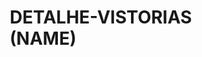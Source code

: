 # DETALHE-VISTORIAS (NAME)
<!DOCTYPE html>
<html lang="pt-BR">
<head>
    <meta charset="UTF-8">
    <meta name="viewport" content="width=device-width, initial-scale=1.0">
    <title>Detalhe Vistorias | Vistorias Imobiliárias</title>
    <link href="https://fonts.googleapis.com/css2?family=Roboto:wght@300;400;700&family=Open+Sans:wght@400;700&display=swap" rel="stylesheet">
    <style>
        /* Reset CSS */
        * {
            margin: 0;
            padding: 0;
            box-sizing: border-box;
        }

        body {
            font-family: 'Open Sans', sans-serif;
            line-height: 1.6;
        }

        /* Cores */
        :root {
            --azul: #2A3B4D;
            --cinza: #6C757D;
            --branco: #FFFFFF;
        }

        /* Header/Hero Section */
        .hero {
            background: linear-gradient(rgba(0,0,0,0.5), rgba(0,0,0,0.5)), url('https://images.unsplash.com/photo-1560518883-ce09059eeffa');
            background-size: cover;
            background-position: center;
            color: var(--branco);
            text-align: center;
            padding: 120px 20px;
        }

        .hero h1 {
            font-size: 2.5em;
            margin-bottom: 20px;
            font-family: 'Roboto', sans-serif;
        }

        .hero p {
            font-size: 1.2em;
            margin-bottom: 30px;
        }

        /* Botões */
        .btn {
            padding: 12px 30px;
            border-radius: 5px;
            text-decoration: none;
            margin: 10px;
            display: inline-block;
        }

        .btn-primary {
            background-color: var(--azul);
            color: var(--branco);
        }

        .btn-secondary {
            background-color: var(--cinza);
            color: var(--branco);
        }

        /* Seções comuns */
        section {
            padding: 60px 20px;
            text-align: center;
        }

        .section-title {
            color: var(--azul);
            margin-bottom: 40px;
            font-family: 'Roboto', sans-serif;
        }

        /* Serviços */
        .servicos-grid {
            display: grid;
            grid-template-columns: repeat(auto-fit, minmax(250px, 1fr));
            gap: 30px;
            max-width: 1200px;
            margin: 0 auto;
        }

        .servico-card {
            padding: 20px;
            border: 1px solid #e0e0e0;
            border-radius: 8px;
        }

        /* Depoimentos */
        .depoimentos-grid {
            display: grid;
            grid-template-columns: repeat(auto-fit, minmax(300px, 1fr));
            gap: 20px;
            max-width: 1000px;
            margin: 0 auto;
        }

        .depoimento-card {
            background: #f8f9fa;
            padding: 20px;
            border-radius: 8px;
            text-align: left;
        }

        /* Formulário */
        .contato-form {
            max-width: 600px;
            margin: 0 auto;
        }

        input, select, textarea {
            width: 100%;
            padding: 10px;
            margin: 10px 0;
            border: 1px solid #ddd;
            border-radius: 4px;
        }

        /* Footer */
        footer {
            background-color: var(--azul);
            color: var(--branco);
            padding: 40px 20px;
            text-align: center;
        }

        .footer-content {
            max-width: 1200px;
            margin: 0 auto;
            display: flex;
            justify-content: space-around;
            flex-wrap: wrap;
        }

        .footer-section {
            margin: 20px;
        }

        /* Responsivo */
        @media (max-width: 768px) {
            .hero h1 {
                font-size: 2em;
            }
        }
    </style>
</head>
<body>
    <!-- Hero Section -->
    <header class="hero">
        <h1>Vistorias Imobiliárias Precisas e Confiáveis</h1>
        <p>Garanta a segurança e o valor do seu imóvel com um serviço detalhado e profissional.</p>
        <a href="#contato" class="btn btn-primary">Solicite uma Vistoria Agora</a>
        <a href="#servicos" class="btn btn-secondary">Saiba Mais</a>
    </header>

    <!-- Sobre Nós -->
    <section id="sobre">
        <h2 class="section-title">Quem Somos</h2>
        <p>Na <strong>Detalhe Vistorias</strong>, oferecemos serviços especializados em vistorias imobiliárias, ajudando proprietários, compradores e corretores a tomar decisões informadas. Nossa equipe é formada por profissionais experientes e capacitados, garantindo um trabalho minucioso e transparente.</p>
    </section>

    <!-- Serviços -->
    <section id="servicos" style="background-color: #f8f9fa;">
        <h2 class="section-title">Nossos Serviços</h2>
        <div class="servicos-grid">
            <div class="servico-card">
                <h3>Vistoria Pré-Compra</h3>
                <p>Análise detalhada para garantir seu investimento</p>
            </div>
            <!-- Repetir para outros serviços -->
        </div>
        <a href="#contato" class="btn btn-primary">Conheça Todos os Serviços</a>
    </section>

    <!-- Diferenciais -->
    <section id="diferenciais">
        <h2 class="section-title">Por Que Escolher a Detalhe?</h2>
        <ul style="list-style: none; max-width: 600px; margin: 0 auto;">
            <li style="margin: 15px 0;">✓ Equipe técnica especializada</li>
            <!-- Repetir para outros diferenciais -->
        </ul>
    </section>

    <!-- Depoimentos -->
    <section id="depoimentos" style="background-color: #f8f9fa;">
        <h2 class="section-title">O Que Nossos Clientes Dizem</h2>
        <div class="depoimentos-grid">
            <div class="depoimento-card">
                <p>"Profissionais extremamente competentes!" – Maria S.</p>
            </div>
            <!-- Repetir para outros depoimentos -->
        </div>
    </section>

    <!-- Contato -->
    <section id="contato">
        <h2 class="section-title">Entre em Contato</h2>
        <form class="contato-form">
            <input type="text" placeholder="Nome" required>
            <input type="email" placeholder="E-mail" required>
            <input type="tel" placeholder="Telefone">
            <select>
                <option>Selecione o Serviço</option>
                <option>Vistoria Pré-Compra</option>
                <!-- Outras opções -->
            </select>
            <textarea placeholder="Mensagem" rows="5"></textarea>
            <button type="submit" class="btn btn-primary">Enviar Mensagem</button>
        </form>
    </section>

    <!-- Footer -->
    <footer>
        <div class="footer-content">
            <div class="footer-section">
                <h3>Contato</h3>
                <p>Rua Exemplo, 123</p>
                <p>(11) 99999-9999</p>
                <p>contato@detalhevistorias.com</p>
            </div>
            <div class="footer-section">
                <h3>Redes Sociais</h3>
                <!-- Adicionar ícones aqui -->
            </div>
        </div>
        <p style="margin-top: 20px;">© 2023 Detalhe Vistorias</p>
    </footer>
</body>
</html>
